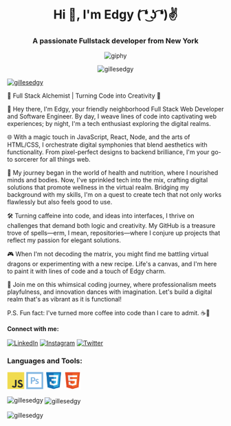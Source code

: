 <h1 align="center">Hi 👋, I'm Edgy ( ͡❛ ͜ʖ ͡❛)✌</h1>
<h3 align="center">A passionate Fullstack developer from New York</h3>

<p align="center">
  <img src="https://user-images.githubusercontent.com/105736516/175617851-f1e251b2-eaf4-4de7-b111-96a05a556b61.gif" alt="giphy" />
</p>


<p align="center"> <img src="https://komarev.com/ghpvc/?username=gillesedgy&label=Profile%20views&color=0e75b6&style=flat" alt="gillesedgy" /> </p>

<p align="left"> <a href="https://github.com/ryo-ma/github-profile-trophy"><img src="https://github-profile-trophy.vercel.app/?username=gillesedgy" alt="gillesedgy" /></a> </p>

🚀 Full Stack Alchemist | Turning Code into Creativity 🎨

👋 Hey there, I'm Edgy, your friendly neighborhood Full Stack Web Developer and Software Engineer. By day, I weave lines of code into captivating web experiences; by night, I'm a tech enthusiast exploring the digital realms.

🌐 With a magic touch in JavaScript, React, Node, and the arts of HTML/CSS, I orchestrate digital symphonies that blend aesthetics with functionality. From pixel-perfect designs to backend brilliance, I'm your go-to sorcerer for all things web.

🍏 My journey began in the world of health and nutrition, where I nourished minds and bodies. Now, I've sprinkled tech into the mix, crafting digital solutions that promote wellness in the virtual realm. Bridging my background with my skills, I'm on a quest to create tech that not only works flawlessly but also feels good to use.

🛠️ Turning caffeine into code, and ideas into interfaces, I thrive on challenges that demand both logic and creativity. My GitHub is a treasure trove of spells—erm, I mean, repositories—where I conjure up projects that reflect my passion for elegant solutions.

🎮 When I'm not decoding the matrix, you might find me battling virtual dragons or experimenting with a new recipe. Life's a canvas, and I'm here to paint it with lines of code and a touch of Edgy charm.

🌟 Join me on this whimsical coding journey, where professionalism meets playfulness, and innovation dances with imagination. Let's build a digital realm that's as vibrant as it is functional!

P.S. Fun fact: I've turned more coffee into code than I care to admit. ☕🔮

**Connect with me:**
<p align="left">
  <a href="https://www.linkedin.com/in/edgy-gilles-421967148/" target="blank"><img align="center" src="https://raw.githubusercontent.com/rahuldkjain/github-profile-readme-generator/master/src/images/icons/Social/linked-in-alt.svg" alt="LinkedIn" height="30" width="40" /></a>
  <a href="https://www.instagram.com/obvious_sir/" target="blank"><img align="center" src="https://raw.githubusercontent.com/rahuldkjain/github-profile-readme-generator/master/src/images/icons/Social/instagram.svg" alt="Instagram" height="30" width="40" /></a>
  <a href="https://twitter.com/GillesEdgy" target="blank"><img align="center" src="https://raw.githubusercontent.com/rahuldkjain/github-profile-readme-generator/master/src/images/icons/Social/twitter.svg" alt="Twitter" height="30" width="40" /></a>
</p>


<h3 align="left">Languages and Tools:</h3>
<p align="left">
  <img src="https://raw.githubusercontent.com/devicons/devicon/master/icons/javascript/javascript-original.svg" alt="javascript" width="40" height="40"/>
  <img src="https://raw.githubusercontent.com/devicons/devicon/master/icons/photoshop/photoshop-line.svg" alt="photoshop" width="40" height="40"/>
  <img src="https://raw.githubusercontent.com/devicons/devicon/master/icons/css3/css3-original.svg" alt="css3" width="40" height="40"/>
  <img src="https://raw.githubusercontent.com/devicons/devicon/master/icons/html5/html5-original.svg" alt="html5" width="40" height="40"/>
</p>


<p><img align="left" src="https://github-readme-stats.vercel.app/api/top-langs?username=gillesedgy&show_icons=true&locale=en&layout=compact" alt="gillesedgy" /></p>

<p>&nbsp;<img align="center" src="https://github-readme-stats.vercel.app/api?username=gillesedgy&show_icons=true&locale=en" alt="gillesedgy" /></p>

<p><img align="center" src="https://github-readme-streak-stats.herokuapp.com/?user=gillesedgy&" alt="gillesedgy" /></p>
